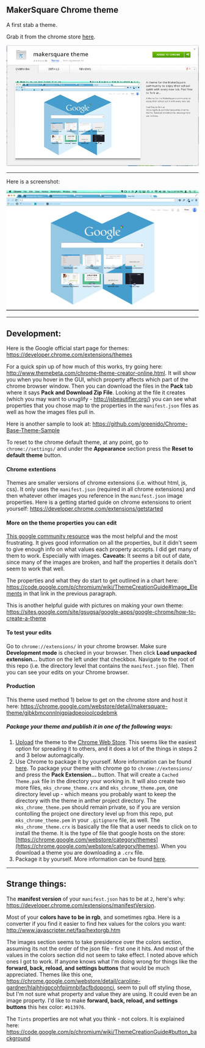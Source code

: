 MakerSquare Chrome theme
----

A first stab a theme.

Grab it from the chrome store [here](https://chrome.google.com/webstore/detail/makersquare-theme/gjbkbmconnlnjgpjadpeoioolcpdebmk).

<a href="https://chrome.google.com/webstore/detail/makersquare-theme/gjbkbmconnlnjgpjadpeoioolcpdebmk" target="_blank">
  <img src="images/screenshot-on-chrome-store.png" alt="Theme screenshot" />
</a>


----

Here is a screenshot:

<img src="images/mks-theme-screenshot2.png" alt="Theme screenshot" />


----

## Development:

Here is the Google official start page for themes: https://developer.chrome.com/extensions/themes

For a quick spin up of how much of this works, try going here: http://www.themebeta.com/chrome-theme-creator-online.html.  It will show you when you hover in the GUI, which property affects which part of the chrome browser window.  Then you can download the files in the **Pack** tab where it says **Pack and Download Zip File**.  Looking at the file it creates (which you may want to unuglify - http://jsbeautifier.org/) you can see what properties that you chose map to the properties in the `manifest.json` files as well as how the images files pull in.

Here is another sample to look at: https://github.com/greenido/Chrome-Base-Theme-Sample

To reset to the chrome default theme, at any point, go to `chrome://settings/` and under the **Appearance** section press the **Reset to default theme** button.

#### Chrome extentions

Themes are smaller versions of chrome extensions (i.e. without html, js, css).  It only uses the `manifest.json` (required in all chrome extensions) and then whatever other images you reference in the `manifest.json` image properties.  Here is a getting started guide on chrome extensions to orient yourself: https://developer.chrome.com/extensions/getstarted

#### More on the theme properties you can edit

[This google community resource](https://code.google.com/p/chromium/wiki/ThemeCreationGuide) was the most helpful and the most frustrating.  It gives good information on all the properties, but it didn't seem to give enough info on what values each property accepts. I did get many of them to work.  Especially with images. **Caveats:** It seems a bit out of date, since many of the images are broken, and half the properties it details don't seem to work that well.

The properties and what they do start to get outlined in a chart here: https://code.google.com/p/chromium/wiki/ThemeCreationGuide#Image_Elements in that link in the previous paragraph.

This is another helpful guide with pictures on making your own theme: https://sites.google.com/site/gsugsa/google-apps/google-chrome/how-to-create-a-theme

#### To test your edits

Go to `chrome://extensions/` in your chrome browser.  Make sure **Development mode** is checked in your browser.  Then click **Load unpacked extension...** button on the left under that checkbox.  Navigate to the root of this repo (i.e. the directory level that contains the `manifest.json` file).  Then you can see your edits on your Chrome browser.  

#### Production

This theme used method 1) below to get on the chrome store and host it here: https://chrome.google.com/webstore/detail/makersquare-theme/gjbkbmconnlnjgpjadpeoioolcpdebmk

##### Package your theme and publish it in one of the following ways:

1. [Upload](https://chrome.google.com/webstore/developer/dashboard) the theme to the [Chrome Web Store](https://chrome.google.com/webstore/).  This seems like the easiest option for spreading it to others, and it does a lot of the things in steps 2 and 3 below automagically.
2. Use Chrome to package it by yourself. More information can be found [here](https://developer.chrome.com/extensions/hosting).  To package your theme with chrome go to `chrome://extensions/` and press the **Pack Extension...** button. That will create a `Cached Theme.pak` file in the directory your working in.  It will also create two more files, `mks_chrome_theme.crx` and `mks_chrome_theme.pem`, one directory level up - which means you probably want to keep the directory with the theme in anther project directory. The `mks_chrome_theme.pem` should remain private, so if you are version contolling the project one directory level up from this repo, put `mks_chrome_theme.pem` in your `.gitignore` file, as well.  The `mks_chrome_theme.crx` is basically the file that a user needs to click on to install the theme.  It is the type of file that google hosts on the store: [https://chrome.google.com/webstore/category/themes](https://chrome.google.com/webstore/category/themes).  When you download a theme you are downloading a `.crx` file.
3. Package it by yourself. More information can be found [here](https://developer.chrome.com/extensions/packaging).

----

## Strange things:

The **manifest version** of your `manifest.json` has to be at `2`, here's why: https://developer.chrome.com/extensions/manifestVersion.

Most of your **colors have to be in rgb**, and sometimes rgba.  Here is a converter if you find it easier to find hex values for the colors you want: http://www.javascripter.net/faq/hextorgb.htm

The images section seems to take presidence over the colors section, assuming its not the order of the json file - first one it hits.  And most of the values in the colors section did not seem to take effect.  I noted above which ones I got to work.  If anyone knows what I'm doing wrong for things like the **forward, back, reload, and settings buttons** that would be much appreciated.  Themes like this one, https://chrome.google.com/webstore/detail/caroline-gardner/hlajhhigpcohfpjjmnbifacfbdoponci, seem to pull off styling those, but I'm not sure what property and value they are using.  It could even be an image property.  I'd like to make **forward, back, reload, and settings buttons** this hex color: `#b13976`.

The `Tints` properties are not what you think - not colors.  It is explained here: https://code.google.com/p/chromium/wiki/ThemeCreationGuide#button_background


